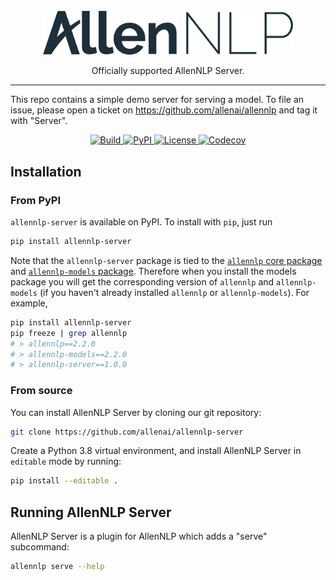<div align="center">
    <br>
    <img src="https://raw.githubusercontent.com/allenai/allennlp/main/docs/img/allennlp-logo-dark.png" width="400"/>
    <p>
    Officially supported AllenNLP Server.
    </p>
    <hr/>
</div>

This repo contains a simple demo server for serving a model. To file an issue, please open a ticket on https://github.com/allenai/allennlp and tag it with "Server".

<p align="center">
    <a href="https://github.com/allenai/allennlp/actions">
        <img alt="Build" src="https://github.com/allenai/allennlp-server/workflows/CI/badge.svg?event=push&branch=main">
    </a>
    <a href="https://pypi.org/project/allennlp-server/">
        <img alt="PyPI" src="https://img.shields.io/pypi/v/allennlp-server">
    </a>
    <a href="https://github.com/agururajvais/allennlp-server/blob/master/LICENSE">
        <img alt="License" src="https://img.shields.io/github/license/allenai/allennlp-server?color=blue&cachedrop">
    </a>
    <a href="https://codecov.io/gh/allenai/allennlp">
        <img alt="Codecov" src="https://codecov.io/gh/allenai/allennlp-server/branch/main/graph/badge.svg">
    </a>
    <br/>
</p>

##  Installation

### From PyPI

`allennlp-server` is available on PyPI. To install with `pip`, just run

```bash
pip install allennlp-server
```

Note that the `allennlp-server` package is tied to the [`allennlp` core package](https://pypi.org/projects/allennlp) and [`allennlp-models` package](https://pypi.org/projects/allennlp-models). Therefore when you install the models package you will get the corresponding version of `allennlp` and `allennlp-models` (if you haven't already installed `allennlp` or `allennlp-models`). For example,

```bash
pip install allennlp-server
pip freeze | grep allennlp
# > allennlp==2.2.0
# > allennlp-models==2.2.0
# > allennlp-server==1.0.0
```

### From source

You can install AllenNLP Server by cloning our git repository:

```bash
git clone https://github.com/allenai/allennlp-server
```

Create a Python 3.8 virtual environment, and install AllenNLP Server in `editable` mode by running:

```bash
pip install --editable .
```

## Running AllenNLP Server

AllenNLP Server is a plugin for AllenNLP which adds a "serve" subcommand:

```bash
allennlp serve --help
```

